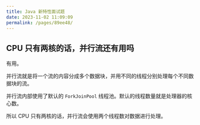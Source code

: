 ```yaml
---
title: Java 新特性面试题
date: 2023-11-02 11:09:09
permalink: /pages/89ee48/
---
```

## CPU 只有两核的话，并行流还有用吗

有用。

并行流就是将一个流的内容分成多个数据块，并用不同的线程分别处理每个不同数据块的流。

并行流内部使用了默认的 `ForkJoinPool` 线程池。默认的线程数量就是处理器的核心数。

所以 CPU 只有两核的话，并行流会使用两个线程数对数据进行处理。
